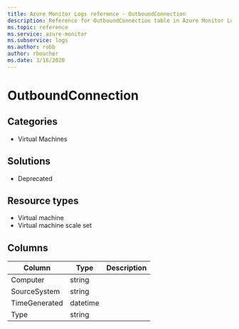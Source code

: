 ```yaml
---
title: Azure Monitor Logs reference - OutboundConnection
description: Reference for OutboundConnection table in Azure Monitor Logs.
ms.topic: reference
ms.service: azure-monitor
ms.subservice: logs
ms.author: robb
author: rboucher
ms.date: 3/16/2020
---
```


# OutboundConnection

 

## Categories

- Virtual Machines
## Solutions

- Deprecated
## Resource types

- Virtual machine
- Virtual machine scale set




## Columns

|Column|Type|Description|
|---|---|---|
|Computer|string||
|SourceSystem|string||
|TimeGenerated|datetime||
|Type|string||

